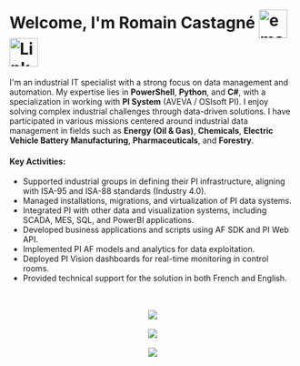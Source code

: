 # Welcome, I'm Romain Castagné     <a href="mailto:romain.castagne40@gmail.com"><img align="center" src="https://img.icons8.com/color/50/000000/gmail--v1.png" alt="email" height="50" width="50" /></a>   <a href="https://www.linkedin.com/in/romain-castagn%C3%A9-2a01a7130/"><img align="center" src="https://img.icons8.com/color/50/000000/linkedin.png" alt="LinkedIn" height="50" width="50" /></a>



I'm an industrial IT specialist with a strong focus on data management and automation. My expertise lies in **PowerShell**, **Python**, and **C#**, with a specialization in working with **PI System** (AVEVA / OSIsoft PI). I enjoy solving complex industrial challenges through data-driven solutions.
I have participated in various missions centered around industrial data management in fields such as **Energy (Oil & Gas)**, **Chemicals**, **Electric Vehicle Battery Manufacturing**, **Pharmaceuticals**, and **Forestry**. 

#### Key Activities:
- Supported industrial groups in defining their PI infrastructure, aligning with ISA-95 and ISA-88 standards (Industry 4.0).
- Managed installations, migrations, and virtualization of PI data systems.
- Integrated PI with other data and visualization systems, including SCADA, MES, SQL, and PowerBI applications.
- Developed business applications and scripts using AF SDK and PI Web API.
- Implemented PI AF models and analytics for data exploitation.
- Deployed PI Vision dashboards for real-time monitoring in control rooms.
- Provided technical support for the solution in both French and English.

<p align="center">
  <br> <br>
  <a href="https://skillicons.dev">
    <img src="https://skillicons.dev/icons?i=py,powershell,cs,html,css,javascript,git,windows&perline=8" />
  </a>
  <br> <br>
  <img  src="https://github-readme-stats.anuraghazra1.vercel.app/api/top-langs/?username=CastagneSenpai&theme=dark&hide_border=false&no-bg=true&layout=compact&no-frame=true&langs_count=5"/>
  <br> <br>
  <a href="https://visitcount.itsvg.in">
   <img src="https://visitcount.itsvg.in/api?id=CastagneSenpai&label=Profile%20Views&color=3&icon=5&pretty=true" />
  </a>
</p>
